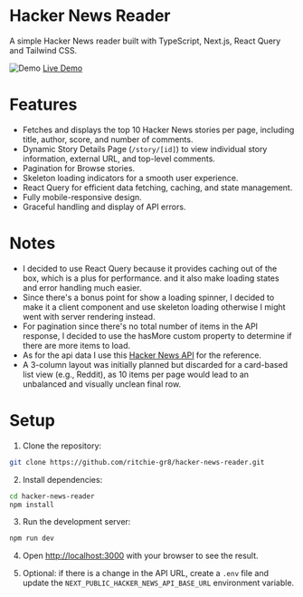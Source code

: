 # Hacker News Reader

A simple Hacker News reader built with TypeScript, Next.js, React Query and Tailwind CSS.

![Demo](https://res.cloudinary.com/dhyyl3snm/image/upload/v1750678885/Screenshot_2025-06-23_184112_agnt43.png)
[Live Demo](https://hacker-news-reader-hazel.vercel.app/)

# Features

- Fetches and displays the top 10 Hacker News stories per page, including title, author, score, and number of comments.
- Dynamic Story Details Page (`/story/[id]`) to view individual story information, external URL, and top-level comments.
- Pagination for Browse stories.
- Skeleton loading indicators for a smooth user experience.
- React Query for efficient data fetching, caching, and state management.
- Fully mobile-responsive design.
- Graceful handling and display of API errors.

# Notes

- I decided to use React Query because it provides caching out of the box, which is a plus for performance. and it also make loading states and error handling much easier.
- Since there's a bonus point for show a loading spinner, I decided to make it a client component and use skeleton loading otherwise I might went with server rendering instead.
- For pagination since there's no total number of items in the API response, I decided to use the hasMore custom property to determine if there are more items to load.
- As for the api data I use this [Hacker News API](https://github.com/HackerNews/API) for the reference.
- A 3-column layout was initially planned but discarded for a card-based list view (e.g., Reddit), as 10 items per page would lead to an unbalanced and visually unclean final row.

# Setup

1. Clone the repository:

```bash
git clone https://github.com/ritchie-gr8/hacker-news-reader.git
```

2. Install dependencies:

```bash
cd hacker-news-reader
npm install
```

3. Run the development server:

```bash
npm run dev
```

4. Open [http://localhost:3000](http://localhost:3000) with your browser to see the result.

5. Optional: if there is a change in the API URL, create a `.env` file and update the `NEXT_PUBLIC_HACKER_NEWS_API_BASE_URL` environment variable.
